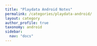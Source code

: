 ```yaml
---
title: "Playdata Android Notes"
permalink: /categories/playdata-android/
layout: category
author_profile: true
taxonomy: android
sidebar:
  nav: "docs"
---
```

